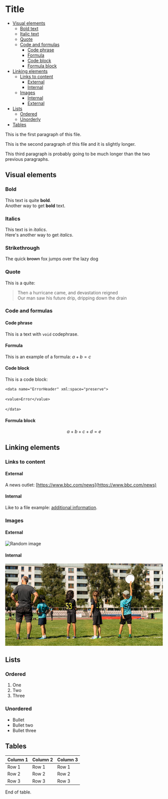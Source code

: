 # Title

- [Visual elements](#visual-elements)
  - [Bold text](#bold-text)
  - [Italic text](#italic-text)
  - [Quote](#quote)
  - [Code and formulas](#code-and-formulas)
    - [Code phrase](#code-phrase)
    - [Formula](#formula)
    - [Code block](#code-block)
    - [Formula block](#formula-block)
- [Linking elements](#linking-elements)
  - [Links to content](#links-to-content)
    - [External](#external)
    - [Internal](#internal)
  - [Images](#images)
    - [Internal](#internal-1)
    - [External](#external-1)
- [Lists](#lists)
  - [Ordered](#ordered)
  - [Unorderly](#unorderly)
- [Tables](#tables)

<!-- Example of paragraph of text with line break -->
This is the first paragraph of this file.

This is the second paragraph of this file and it is slightly longer.

This third paragraph is probably going to be much longer than the two previous paragraphs.

## Visual elements

### Bold

This text is quite **bold**.\
Another way to get __bold__ text.

### Italics

This text is in *italics*.\
Here's another way to get _italics_.

### Strikethrough

The quick ~~brown~~ fox jumps over the lazy dog

### Quote

This is a quite:
> Then a hurricane came, and devastation reigned\
> Our man saw his future drip, dripping down the drain

### Code and formulas

#### Code phrase

This is a text with `void` codephrase.

#### Formula

This is an example of a formula: $a+b=c$

#### Code block

This is a code block:

```
<data name="ErrorHeader" xml:space="preserve">

<value>Error</value>

</data>
```

#### Formula block

$$
a+b+c+d = e
$$

## Linking elements

### Links to content

#### External

A news outlet: [https://www.bbc.com/news](https://www.bbc.com/news)

#### Internal

Like to a file example: [additional information](reference.md).

### Images

#### External

![Random image](https://skythis.pl/wp-content/uploads/2022/12/gdzie-zajecia-ultimate-frisbee-warszawa-min.jpg "ultimate frisbee kids")

#### Internal

![Frisbee kids](jak-zagrac-w-ultimate-warszawa.jpg "frisbee time!")

## Lists

### Ordered

1. One
2. Two
3. Three

### Unordered

* Bullet
* Bullet two
* Bullet three

## Tables

| Column 1           | Column 2                   | Column 3                       |
| ------------------ | -------------------------- | ------------------------------ |
| Row 1              | Row 1                      | Row 1                          |
| Row 2              | Row 2                      | Row 2                          |
| Row 3              | Row 3                      | Row 3                          |

End of table. 
